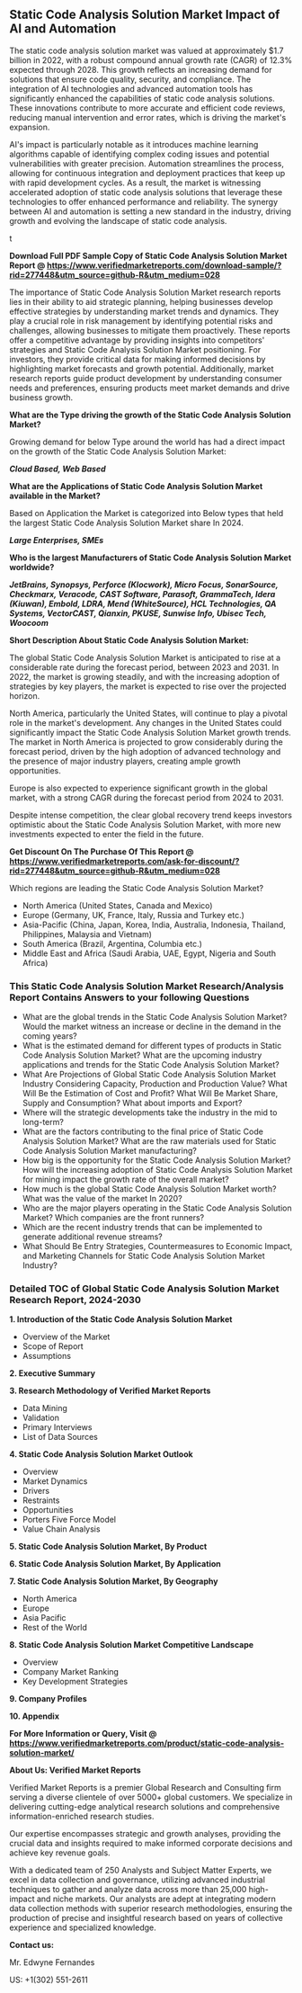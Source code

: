 <h2>Static Code Analysis Solution Market Impact of AI and Automation</h2><p>The static code analysis solution market was valued at approximately $1.7 billion in 2022, with a robust compound annual growth rate (CAGR) of 12.3% expected through 2028. This growth reflects an increasing demand for solutions that ensure code quality, security, and compliance. The integration of AI technologies and advanced automation tools has significantly enhanced the capabilities of static code analysis solutions. These innovations contribute to more accurate and efficient code reviews, reducing manual intervention and error rates, which is driving the market's expansion.</p><p>AI's impact is particularly notable as it introduces machine learning algorithms capable of identifying complex coding issues and potential vulnerabilities with greater precision. Automation streamlines the process, allowing for continuous integration and deployment practices that keep up with rapid development cycles. As a result, the market is witnessing accelerated adoption of static code analysis solutions that leverage these technologies to offer enhanced performance and reliability. The synergy between AI and automation is setting a new standard in the industry, driving growth and evolving the landscape of static code analysis.</p>t</p><p id="" class=""><strong>Download Full PDF Sample Copy of Static Code Analysis Solution Market Report @ <a href="https://www.verifiedmarketreports.com/download-sample/?rid=277448&utm_source=github-R&utm_medium=028" target="_blank">https://www.verifiedmarketreports.com/download-sample/?rid=277448&utm_source=github-R&utm_medium=028</a></strong></p><p>The importance of&nbsp;Static Code Analysis Solution Market research reports lies in their ability to aid strategic planning, helping businesses develop effective strategies by understanding market trends and dynamics. They play a crucial role in risk management by identifying potential risks and challenges, allowing businesses to mitigate them proactively. These reports offer a competitive advantage by providing insights into competitors' strategies and Static Code Analysis Solution Market positioning. For investors, they provide critical data for making informed decisions by highlighting market forecasts and growth potential. Additionally, market research reports guide product development by understanding consumer needs and preferences, ensuring products meet market demands and drive business growth.</p><p><strong>What are the&nbsp;Type driving the growth of the Static Code Analysis Solution Market?</strong></p><p id="" class="">Growing demand for below Type around the world has had a direct impact on the growth of the Static Code Analysis Solution Market:</p><em><strong>Cloud Based, Web Based</strong></em></p><strong>What are the&nbsp;Applications&nbsp;of Static Code Analysis Solution Market available in the Market?</strong></p><p id="" class="">Based on Application the Market is categorized into Below types that held the largest Static Code Analysis Solution Market share In 2024.</p><em><strong>Large Enterprises, SMEs</strong></em></p><strong>Who is the largest Manufacturers of Static Code Analysis Solution Market worldwide?</strong></p><p><em><strong>JetBrains, Synopsys, Perforce (Klocwork), Micro Focus, SonarSource, Checkmarx, Veracode, CAST Software, Parasoft, GrammaTech, Idera (Kiuwan), Embold, LDRA, Mend (WhiteSource), HCL Technologies, QA Systems, VectorCAST, Qianxin, PKUSE, Sunwise Info, Ubisec Tech, Woocoom</strong></em></p><p id="" class=""><strong>Short Description About Static Code Analysis Solution Market:</strong></p><p>The global Static Code Analysis Solution Market is anticipated to rise at a considerable rate during the forecast period, between 2023 and 2031. In 2022, the market is growing steadily, and with the increasing adoption of strategies by key players, the market is expected to rise over the projected horizon.</p><p>North America, particularly the United States, will continue to play a pivotal role in the market's development. Any changes in the United States could significantly impact the Static Code Analysis Solution Market growth trends. The market in North America is projected to grow considerably during the forecast period, driven by the high adoption of advanced technology and the presence of major industry players, creating ample growth opportunities.</p><p>Europe is also expected to experience significant growth in the global market, with a strong CAGR during the forecast period from 2024 to 2031.</p><p>Despite intense competition, the clear global recovery trend keeps investors optimistic about the Static Code Analysis Solution Market, with more new investments expected to enter the field in the future.</p><p id="" class=""><strong>Get Discount On The Purchase Of This Report @ <a href="https://www.verifiedmarketreports.com/ask-for-discount/?rid=277448&utm_source=github-R&utm_medium=028" target="_blank">https://www.verifiedmarketreports.com/ask-for-discount/?rid=277448&utm_source=github-R&utm_medium=028</a></strong></p>Which regions are leading the Static Code Analysis Solution Market?</p><ul><li>North America (United States, Canada and Mexico)</li><li>Europe (Germany, UK, France, Italy, Russia and Turkey etc.)</li><li>Asia-Pacific (China, Japan, Korea, India, Australia, Indonesia, Thailand, Philippines, Malaysia and Vietnam)</li><li>South America (Brazil, Argentina, Columbia etc.)</li><li>Middle East and Africa (Saudi Arabia, UAE, Egypt, Nigeria and South Africa)</li></ul><h3 id="" class="">This Static Code Analysis Solution Market Research/Analysis Report Contains Answers to your following Questions</h3><ul><li>What are the global trends in the Static Code Analysis Solution Market? Would the market witness an increase or decline in the demand in the coming years?</li><li>What is the estimated demand for different types of products in Static Code Analysis Solution Market? What are the upcoming industry applications and trends for the Static Code Analysis Solution Market?</li><li>What Are Projections of Global Static Code Analysis Solution Market Industry Considering Capacity, Production and Production Value? What Will Be the Estimation of Cost and Profit? What Will Be Market Share, Supply and Consumption? What about imports and Export?</li><li>Where will the strategic developments take the industry in the mid to long-term?</li><li>What are the factors contributing to the final price of Static Code Analysis Solution Market? What are the raw materials used for Static Code Analysis Solution Market manufacturing?</li><li>How big is the opportunity for the Static Code Analysis Solution Market? How will the increasing adoption of Static Code Analysis Solution Market for mining impact the growth rate of the overall market?</li><li>How much is the global Static Code Analysis Solution Market worth? What was the value of the market In 2020?</li><li>Who are the major players operating in the Static Code Analysis Solution Market? Which companies are the front runners?</li><li>Which are the recent industry trends that can be implemented to generate additional revenue streams?</li><li>What Should Be Entry Strategies, Countermeasures to Economic Impact, and Marketing Channels for Static Code Analysis Solution Market Industry?</li></ul><h3 id="" class="">Detailed TOC of Global Static Code Analysis Solution Market Research Report, 2024-2030</h3><p id="" class=""><strong>1. Introduction of the Static Code Analysis Solution Market</strong></p><ul><li>Overview of the Market</li><li>Scope of Report</li><li>Assumptions</li></ul><p id="" class=""><strong>2. Executive Summary</strong></p><p id="" class=""><strong>3. Research Methodology of Verified Market Reports</strong></p><ul><li>Data Mining</li><li>Validation</li><li>Primary Interviews</li><li>List of Data Sources</li></ul><p id="" class=""><strong>4. Static Code Analysis Solution Market Outlook</strong></p><ul><li>Overview</li><li>Market Dynamics</li><li>Drivers</li><li>Restraints</li><li>Opportunities</li><li>Porters Five Force Model</li><li>Value Chain Analysis</li></ul><p id="" class=""><strong>5. Static Code Analysis Solution Market, By Product</strong></p><p id="" class=""><strong>6. Static Code Analysis Solution Market, By Application</strong></p><p id="" class=""><strong>7. Static Code Analysis Solution Market, By Geography</strong></p><ul><li>North America</li><li>Europe</li><li>Asia Pacific</li><li>Rest of the World</li></ul><p id="" class=""><strong>8. Static Code Analysis Solution Market Competitive Landscape</strong></p><ul><li>Overview</li><li>Company Market Ranking</li><li>Key Development Strategies</li></ul><p id="" class=""><strong>9. Company Profiles</strong></p><p id="" class=""><strong>10. Appendix</strong></p><p id="" class=""><strong>For More Information or Query, Visit @ <a href="https://www.verifiedmarketreports.com/product/static-code-analysis-solution-market/" target="_blank">https://www.verifiedmarketreports.com/product/static-code-analysis-solution-market/</a></strong></p><p id="" class=""><strong>About Us: Verified Market Reports</strong></p><p id="" class="">Verified Market Reports is a premier Global Research and Consulting firm serving a diverse clientele of over 5000+ global customers. We specialize in delivering cutting-edge analytical research solutions and comprehensive information-enriched research studies.</p><p id="" class="">Our expertise encompasses strategic and growth analyses, providing the crucial data and insights required to make informed corporate decisions and achieve key revenue goals.</p><p id="" class="">With a dedicated team of 250 Analysts and Subject Matter Experts, we excel in data collection and governance, utilizing advanced industrial techniques to gather and analyze data across more than 25,000 high-impact and niche markets. Our analysts are adept at integrating modern data collection methods with superior research methodologies, ensuring the production of precise and insightful research based on years of collective experience and specialized knowledge.</p><p id="" class=""><strong>Contact us:</strong></p><p id="" class="">Mr. Edwyne Fernandes</p><p id="" class="">US: +1(302) 551-2611</p>